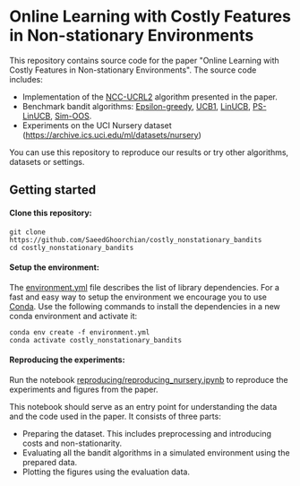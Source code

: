 # Online Learning with Costly Features in Non-stationary Environments
This repository contains source code for the paper "Online Learning with Costly Features in Non-stationary Environments".
The source code includes:
* Implementation of the [NCC-UCRL2](https://github.com/SaeedGhoorchian/costly_nonstationary_bandits/blob/main/src/algorithms/alg1.py) algorithm presented in the paper.
* Benchmark bandit algorithms: [Epsilon-greedy](https://github.com/SaeedGhoorchian/costly_nonstationary_bandits/blob/main/src/algorithms/egreedy.py),
[UCB1](https://github.com/SaeedGhoorchian/costly_nonstationary_bandits/blob/main/src/algorithms/ucb.py),
[LinUCB](https://github.com/SaeedGhoorchian/costly_nonstationary_bandits/blob/main/src/algorithms/linucb.py), 
[PS-LinUCB](https://github.com/SaeedGhoorchian/costly_nonstationary_bandits/blob/main/src/algorithms/ps_linucb.py),
[Sim-OOS](https://github.com/SaeedGhoorchian/costly_nonstationary_bandits/blob/main/src/algorithms/sim_oos.py).
* Experiments on the UCI Nursery dataset (https://archive.ics.uci.edu/ml/datasets/nursery)

You can use this repository to reproduce our results or try other algorithms, datasets or settings.
 
## Getting started

#### Clone this repository:
```
git clone https://github.com/SaeedGhoorchian/costly_nonstationary_bandits
cd costly_nonstationary_bandits 
```

#### Setup the environment:

The [environment.yml](https://github.com/SaeedGhoorchian/costly_nonstationary_bandits/blob/main/environment.yml)
file describes the list of library dependencies. For a fast and easy way to setup the environment we encourage you to 
use [Conda](https://docs.conda.io/en/latest/miniconda.html). Use the following commands to install the dependencies in
a new conda environment and activate it:
```
conda env create -f environment.yml
conda activate costly_nonstationary_bandits
```

#### Reproducing the experiments:

Run the notebook
[reproducing/reproducing_nursery.ipynb](https://github.com/SaeedGhoorchian/costly_nonstationary_bandits/blob/main/reproducing/reproducing_nursery.ipynb)
to reproduce the experiments and figures from the paper.

This notebook should serve as an entry point for understanding the data and the code used in the paper.
It consists of three parts:
* Preparing the dataset. This includes preprocessing and introducing costs and non-stationarity.
* Evaluating all the bandit algorithms in a simulated environment using the prepared data.
* Plotting the figures using the evaluation data.
